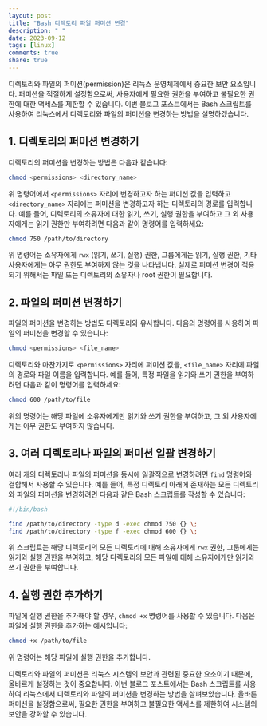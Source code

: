 ```yaml
---
layout: post
title: "Bash 디렉토리 파일 퍼미션 변경"
description: " "
date: 2023-09-12
tags: [linux]
comments: true
share: true
---
```


디렉토리와 파일의 퍼미션(permission)은 리눅스 운영체제에서 중요한 보안 요소입니다. 퍼미션을 적절하게 설정함으로써, 사용자에게 필요한 권한을 부여하고 불필요한 권한에 대한 액세스를 제한할 수 있습니다. 이번 블로그 포스트에서는 Bash 스크립트를 사용하여 리눅스에서 디렉토리와 파일의 퍼미션을 변경하는 방법을 설명하겠습니다.

## 1. 디렉토리의 퍼미션 변경하기

디렉토리의 퍼미션을 변경하는 방법은 다음과 같습니다:

```bash
chmod <permissions> <directory_name>
```

위 명령어에서 `<permissions>` 자리에 변경하고자 하는 퍼미션 값을 입력하고 `<directory_name>` 자리에는 퍼미션을 변경하고자 하는 디렉토리의 경로를 입력합니다. 예를 들어, 디렉토리의 소유자에 대한 읽기, 쓰기, 실행 권한을 부여하고 그 외 사용자에게는 읽기 권한만 부여하려면 다음과 같이 명령어를 입력하세요:

```bash
chmod 750 /path/to/directory
```

위 명령어는 소유자에게 `rwx` (읽기, 쓰기, 실행) 권한, 그룹에게는 읽기, 실행 권한, 기타 사용자에게는 아무 권한도 부여하지 않는 것을 나타냅니다. 실제로 퍼미션 변경이 적용되기 위해서는 파일 또는 디렉토리의 소유자나 root 권한이 필요합니다.

## 2. 파일의 퍼미션 변경하기

파일의 퍼미션을 변경하는 방법도 디렉토리와 유사합니다. 다음의 명령어를 사용하여 파일의 퍼미션을 변경할 수 있습니다:

```bash
chmod <permissions> <file_name>
```

디렉토리와 마찬가지로 `<permissions>` 자리에 퍼미션 값을, `<file_name>` 자리에 파일의 경로와 파일 이름을 입력합니다. 예를 들어, 특정 파일을 읽기와 쓰기 권한을 부여하려면 다음과 같이 명령어를 입력하세요:

```bash
chmod 600 /path/to/file
```

위의 명령어는 해당 파일에 소유자에게만 읽기와 쓰기 권한을 부여하고, 그 외 사용자에게는 아무 권한도 부여하지 않습니다.

## 3. 여러 디렉토리나 파일의 퍼미션 일괄 변경하기

여러 개의 디렉토리나 파일의 퍼미션을 동시에 일괄적으로 변경하려면 `find` 명령어와 결합해서 사용할 수 있습니다. 예를 들어, 특정 디렉토리 아래에 존재하는 모든 디렉토리와 파일의 퍼미션을 변경하려면 다음과 같은 Bash 스크립트를 작성할 수 있습니다:

```bash
#!/bin/bash

find /path/to/directory -type d -exec chmod 750 {} \;
find /path/to/directory -type f -exec chmod 600 {} \;
```

위 스크립트는 해당 디렉토리의 모든 디렉토리에 대해 소유자에게 `rwx` 권한, 그룹에게는 읽기와 실행 권한을 부여하고, 해당 디렉토리의 모든 파일에 대해 소유자에게만 읽기와 쓰기 권한을 부여합니다.

## 4. 실행 권한 추가하기

파일에 실행 권한을 추가해야 할 경우, `chmod +x` 명령어를 사용할 수 있습니다. 다음은 파일에 실행 권한을 추가하는 예시입니다:

```bash
chmod +x /path/to/file
```

위 명령어는 해당 파일에 실행 권한을 추가합니다.

디렉토리와 파일의 퍼미션은 리눅스 시스템의 보안과 관련된 중요한 요소이기 때문에, 올바르게 설정하는 것이 중요합니다. 이번 블로그 포스트에서는 Bash 스크립트를 사용하여 리눅스에서 디렉토리와 파일의 퍼미션을 변경하는 방법을 살펴보았습니다. 올바른 퍼미션을 설정함으로써, 필요한 권한을 부여하고 불필요한 액세스를 제한하여 시스템의 보안을 강화할 수 있습니다.